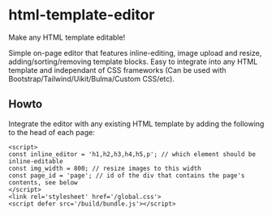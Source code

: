 # html-template-editor
Make any HTML template editable!

Simple on-page editor that features inline-editing, image upload and resize, adding/sorting/removing template blocks. Easy to integrate into any HTML template and independant of CSS frameworks (Can be used with Bootstrap/Tailwind/Uikit/Bulma/Custom CSS/etc).

## Howto

Integrate the editor with any existing HTML template by adding the following to the head of each page:

```
<script>
const inline_editor = 'h1,h2,h3,h4,h5,p'; // which element should be inline-editable
const img_width = 800; // resize images to this width
const page_id = 'page'; // id of the div that contains the page's contents, see below
</script>
<link rel='stylesheet' href='/global.css'>
<script defer src='/build/bundle.js'></script>
  ```
